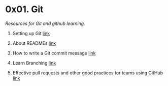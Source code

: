 # 0x01. Git
*Resources for Git and github learning.*

1. Setting up Git
[link](https://docs.github.com/en/get-started/quickstart/set-up-git)

2. About READMEs
[link](https://docs.github.com/en/get-started/quickstart/set-up-git)

3. How to write a Git commit message
[link](https://cbea.ms/git-commit/#separate)

4. Learn Branching
[link](https://learngitbranching.js.org/)

5. Effective pull requests and other good practices for teams using GitHub
[link](https://codeinthehole.com/tips/pull-requests-and-other-good-practices-for-teams-using-github/)
